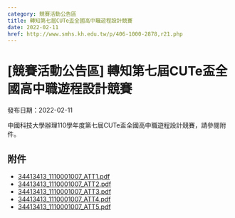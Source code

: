 ```yaml
---
category: 競賽活動公告區
title: 轉知第七屆CUTe盃全國高中職遊程設計競賽
date: 2022-02-11
href: http://www.smhs.kh.edu.tw/p/406-1000-2878,r21.php
---
```


# [競賽活動公告區] 轉知第七屆CUTe盃全國高中職遊程設計競賽

發布日期：2022-02-11

<div><div></div><div>中國科技大學辦理110學年度第七屆CUTe盃全國高中職遊程設計競賽，請參閱附件。</div></div>

## 附件

- [34413413_1110001007_ATT1.pdf](https://www.smhs.kh.edu.tw/var/file/0/1000/attach/65/pta_2581_6414431_43114.pdf)
- [34413413_1110001007_ATT2.pdf](https://www.smhs.kh.edu.tw/var/file/0/1000/attach/65/pta_2582_145230_43115.pdf)
- [34413413_1110001007_ATT3.pdf](https://www.smhs.kh.edu.tw/var/file/0/1000/attach/65/pta_2583_1683119_43116.pdf)
- [34413413_1110001007_ATT4.pdf](https://www.smhs.kh.edu.tw/var/file/0/1000/attach/65/pta_2584_6564426_43116.pdf)
- [34413413_1110001007_ATT5.pdf](https://www.smhs.kh.edu.tw/var/file/0/1000/attach/65/pta_2585_9704717_43116.pdf)
